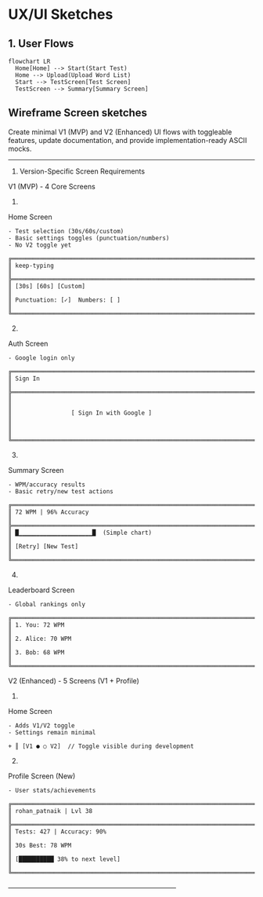 # UX/UI Sketches

## 1. User Flows

```mermaid
flowchart LR
  Home[Home] --> Start(Start Test)
  Home --> Upload(Upload Word List)
  Start --> TestScreen[Test Screen]
  TestScreen --> Summary[Summary Screen]
```

## Wireframe Screen sketches

 Create minimal V1 (MVP) and V2 (Enhanced) UI flows with toggleable features, update documentation, and provide implementation-ready ASCII mocks.

---

1. Version-Specific Screen Requirements

V1 (MVP) - 4 Core Screens

1. 

Home Screen

	- Test selection (30s/60s/custom)
	- Basic settings toggles (punctuation/numbers)
	- No V2 toggle yet

	╔═════════════════════════════════════════════════════════════════════════╗
	║ keep-typing                                                             ║
	╠═════════════════════════════════════════════════════════════════════════╣
	║ [30s] [60s] [Custom]                                                    ║
	║ Punctuation: [✓]  Numbers: [ ]                                          ║
	╚═════════════════════════════════════════════════════════════════════════╝



2. 
Auth Screen

	- Google login only

	╔═════════════════════════════════════════════════════════════════════════╗
	║ Sign In                                                                 ║
	╠═════════════════════════════════════════════════════════════════════════╣
	║                                                                         ║
	║                 [ Sign In with Google ]                                 ║
	║                                                                         ║
	╚═════════════════════════════════════════════════════════════════════════╝



3. 
Summary Screen

	- WPM/accuracy results
	- Basic retry/new test actions

	╔═════════════════════════════════════════════════════════════════════════╗
	║ 72 WPM | 96% Accuracy                                                   ║
	╠═════════════════════════════════════════════════════════════════════════╣
	║ █▁▁▁▁▁▁▁▁▁▁▁▁▁▁▁▁▁▁▁▁▁█  (Simple chart)                                 ║
	║ [Retry] [New Test]                                                      ║
	╚═════════════════════════════════════════════════════════════════════════╝



4. 
Leaderboard Screen

	- Global rankings only

	╔═════════════════════════════════════════════════════════════════════════╗
	║ 1. You: 72 WPM                                                          ║
	║ 2. Alice: 70 WPM                                                        ║
	║ 3. Bob: 68 WPM                                                          ║
	╚═════════════════════════════════════════════════════════════════════════╝



V2 (Enhanced) - 5 Screens (V1 + Profile)

1. 

Home Screen

	- Adds V1/V2 toggle
	- Settings remain minimal

	+ ║ [V1 ● ○ V2]  // Toggle visible during development



2. 
Profile Screen (New)

	- User stats/achievements

	╔═════════════════════════════════════════════════════════════════════════╗
	║ rohan_patnaik | Lvl 38                                                  ║
	╠═════════════════════════════════════════════════════════════════════════╣
	║ Tests: 427 | Accuracy: 90%                                              ║
	║ 30s Best: 78 WPM                                                        ║
	║ [██████████ 38% to next level]                                          ║
	╚═════════════════════════════════════════════════════════════════════════╝

–––––––––––––––––––––––––––––––––––––––––––––––––